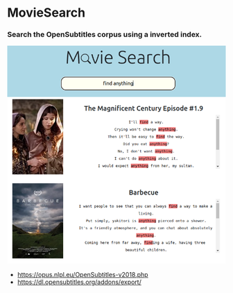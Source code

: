 # MovieSearch
### Search the OpenSubtitles corpus using a inverted index.
![](preview.png)
- https://opus.nlpl.eu/OpenSubtitles-v2018.php
- https://dl.opensubtitles.org/addons/export/
